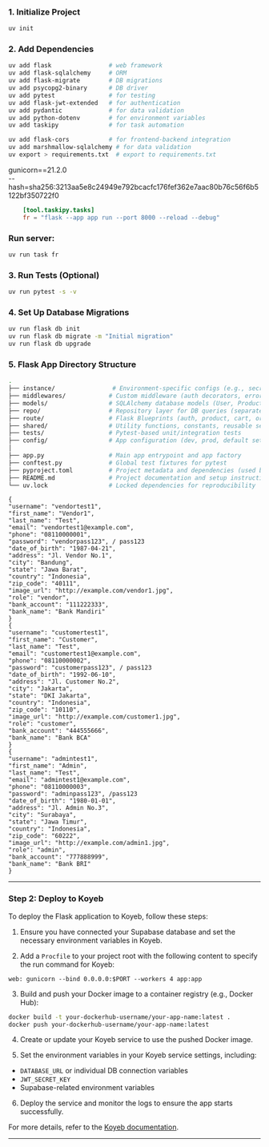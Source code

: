 ### 1. Initialize Project

```bash
uv init
```

### 2. Add Dependencies

```bash
uv add flask                # web framework
uv add flask-sqlalchemy     # ORM
uv add flask-migrate        # DB migrations
uv add psycopg2-binary      # DB driver
uv add pytest               # for testing
uv add flask-jwt-extended   # for authentication
uv add pydantic             # for data validation
uv add python-dotenv        # for environment variables
uv add taskipy              # for task automation

uv add flask-cors           # for frontend-backend integration
uv add marshmallow-sqlalchemy # for data validation
uv export > requirements.txt  # export to requirements.txt

```

gunicorn==21.2.0 \
 --hash=sha256:3213aa5e8c24949e792bcacfc176fef362e7aac80b76c56f6b5122bf350722f0

```toml
    [tool.taskipy.tasks]
    fr = "flask --app app run --port 8000 --reload --debug"
```

### Run server:

```bash
uv run task fr
```

### 3. Run Tests (Optional)

```bash
uv run pytest -s -v
```

### 4. Set Up Database Migrations

```bash
uv run flask db init
uv run flask db migrate -m "Initial migration"
uv run flask db upgrade
```

### 5. Flask App Directory Structure

```bash
.
├── instance/                # Environment-specific configs (e.g., secrets, DB URIs)
├── middlewares/            # Custom middleware (auth decorators, error handling, etc.)
├── models/                 # SQLAlchemy database models (User, Product, Order, etc.)
├── repo/                   # Repository layer for DB queries (separates logic from routes)
├── route/                  # Flask Blueprints (auth, product, cart, order endpoints)
├── shared/                 # Utility functions, constants, reusable services
├── tests/                  # Pytest-based unit/integration tests
├── config/                 # App configuration (dev, prod, default settings)
│
├── app.py                  # Main app entrypoint and app factory
├── conftest.py             # Global test fixtures for pytest
├── pyproject.toml          # Project metadata and dependencies (used by `uv`)
├── README.md               # Project documentation and setup instructions
└── uv.lock                 # Locked dependencies for reproducibility
```

```
{
"username": "vendortest1",
"first_name": "Vendor1",
"last_name": "Test",
"email": "vendortest1@example.com",
"phone": "08110000001",
"password": "vendorpass123", / pass123
"date_of_birth": "1987-04-21",
"address": "Jl. Vendor No.1",
"city": "Bandung",
"state": "Jawa Barat",
"country": "Indonesia",
"zip_code": "40111",
"image_url": "http://example.com/vendor1.jpg",
"role": "vendor",
"bank_account": "111222333",
"bank_name": "Bank Mandiri"
}
{
"username": "customertest1",
"first_name": "Customer",
"last_name": "Test",
"email": "customertest1@example.com",
"phone": "08110000002",
"password": "customerpass123", / pass123
"date_of_birth": "1992-06-10",
"address": "Jl. Customer No.2",
"city": "Jakarta",
"state": "DKI Jakarta",
"country": "Indonesia",
"zip_code": "10110",
"image_url": "http://example.com/customer1.jpg",
"role": "customer",
"bank_account": "444555666",
"bank_name": "Bank BCA"
}
{
"username": "admintest1",
"first_name": "Admin",
"last_name": "Test",
"email": "admintest1@example.com",
"phone": "08110000003",
"password": "adminpass123", /pass123
"date_of_birth": "1980-01-01",
"address": "Jl. Admin No.3",
"city": "Surabaya",
"state": "Jawa Timur",
"country": "Indonesia",
"zip_code": "60222",
"image_url": "http://example.com/admin1.jpg",
"role": "admin",
"bank_account": "777888999",
"bank_name": "Bank BRI"
}
```

---

### Step 2: Deploy to Koyeb

To deploy the Flask application to Koyeb, follow these steps:

1. Ensure you have connected your Supabase database and set the necessary environment variables in Koyeb.

2. Add a `Procfile` to your project root with the following content to specify the run command for Koyeb:

```
web: gunicorn --bind 0.0.0.0:$PORT --workers 4 app:app
```

3. Build and push your Docker image to a container registry (e.g., Docker Hub):

```bash
docker build -t your-dockerhub-username/your-app-name:latest .
docker push your-dockerhub-username/your-app-name:latest
```

4. Create or update your Koyeb service to use the pushed Docker image.

5. Set the environment variables in your Koyeb service settings, including:

- `DATABASE_URL` or individual DB connection variables
- `JWT_SECRET_KEY`
- Supabase-related environment variables

6. Deploy the service and monitor the logs to ensure the app starts successfully.

For more details, refer to the [Koyeb documentation](https://koyeb.com/docs).

---
